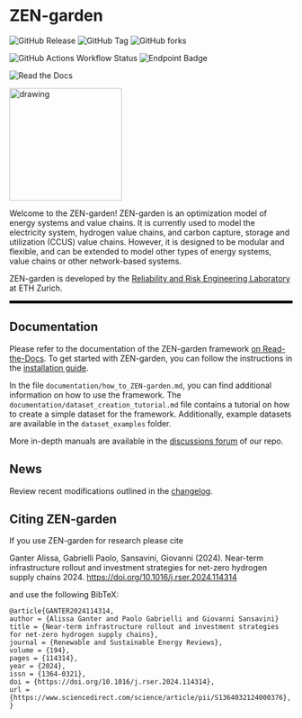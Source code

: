 # ZEN-garden

![GitHub Release](https://img.shields.io/github/v/release/ZEN-universe/ZEN-garden)
![GitHub Tag](https://img.shields.io/github/v/tag/ZEN-universe/ZEN-garden?link=https://github.com/ZEN-universe/ZEN-garden/tags)
![GitHub forks](https://img.shields.io/github/forks/ZEN-universe/ZEN-garden)

![GitHub Actions Workflow Status](https://img.shields.io/github/actions/workflow/status/ZEN-universe/ZEN-garden/pytest_with_conda.yml?link=https://github.com/ZEN-universe/ZEN-garden/actions)
![Endpoint Badge](https://img.shields.io/endpoint?url=https://gist.githubusercontent.com/jacob-mannhardt/30d479a5b4c591a63b7b0f41abbce6a0/raw/ec97fea86b075945a3cc61bf96b790c8084cad83/zen_garden_coverage.json&link=https://github.com/ZEN-universe/ZEN-garden/actions)

![Read the Docs](https://img.shields.io/readthedocs/zen-garden?logo=readthedocs&link=https/zen-garden.readthedocs.io/en/latest/index.html)


[//]: # (<table><tr><td valign="center"> )

[//]: # (  <img align="left" height="25px" src="https://github.com/RRE-ETH/ZEN-garden/actions/workflows/pytest_with_conda.yml/badge.svg?branch=development"> )

[//]: # (  <img align="left" height="25px" src="https://img.shields.io/endpoint?url=https://gist.githubusercontent.com/jafluri/5d0d79e86182cd9ccd785d824b1f9ac7/raw/zen_coverage.json">)

[//]: # (  <b> &#40;Development Branch&#41; </b>)

[//]: # (</td></tr></table>)

[//]: # (<hr style="height: 5px; background-color: black;">)

<img src="https://github.com/ZEN-universe/ZEN-garden/assets/114185605/d6a9aca9-74b0-4a82-8295-43e6a78b8450" alt="drawing" width="200"/>

Welcome to the ZEN-garden! ZEN-garden is an optimization model of energy systems and value chains. 
It is currently used to model the electricity system, hydrogen value chains, and carbon capture, storage and utilization (CCUS) value chains. 
However, it is designed to be modular and flexible, and can be extended to model other types of energy systems, value chains or other network-based systems. 

ZEN-garden is developed by the [Reliability and Risk Engineering Laboratory](https://www.rre.ethz.ch/) at ETH Zurich.
<hr style="height: 5px; background-color: black;">

## Documentation
Please refer to the documentation of the ZEN-garden framework [on Read-the-Docs](https://zen-garden.readthedocs.io/en/latest/). 
To get started with ZEN-garden, you can follow the instructions in the [installation guide](https://zen-garden.readthedocs.io/en/latest/files/installation.html).

In the file `documentation/how_to_ZEN-garden.md`, you can find additional information on how to use the framework. 
The `documentation/dataset_creation_tutorial.md` file contains a tutorial on how to create a simple dataset for the framework. 
Additionally, example datasets are available in the `dataset_examples` folder.

More in-depth manuals are available in the [discussions forum](https://github.com/ZEN-universe/ZEN-garden/discussions) of our repo.

## News
Review recent modifications outlined in the [changelog](https://github.com/ZEN-universe/ZEN-garden/blob/main/CHANGELOG.md).

## Citing ZEN-garden
If you use ZEN-garden for research please cite

Ganter Alissa, Gabrielli Paolo, Sansavini, Giovanni (2024).
Near-term infrastructure rollout and investment strategies for net-zero hydrogen supply chains 
2024. https://doi.org/10.1016/j.rser.2024.114314

and use the following BibTeX:
```
@article{GANTER2024114314,
author = {Alissa Ganter and Paolo Gabrielli and Giovanni Sansavini}
title = {Near-term infrastructure rollout and investment strategies for net-zero hydrogen supply chains},
journal = {Renewable and Sustainable Energy Reviews},
volume = {194},
pages = {114314},
year = {2024},
issn = {1364-0321},
doi = {https://doi.org/10.1016/j.rser.2024.114314},
url = {https://www.sciencedirect.com/science/article/pii/S1364032124000376},
}
```
